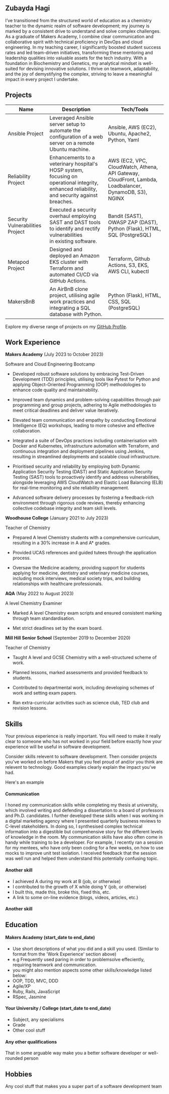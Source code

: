 ## Zubayda Hagi

I’ve transitioned from the structured world of education as a chemistry teacher to the dynamic realm of software development; my journey is marked by a consistent drive to understand and solve complex challenges. As a graduate of Makers Academy, I combine clear communication and collaborative spirit with technical proficiency in DevOps and cloud engineering. In my teaching career, I significantly boosted student success rates and led team-driven initiatives, transforming these mentoring and leadership qualities into valuable assets for the tech industry. With a foundation in Biochemistry and Genetics, my analytical mindset is well-suited for devising innovative solutions. I thrive on teamwork, adaptability, and the joy of demystifying the complex, striving to leave a meaningful impact in every project I undertake.

## Projects
 
| Name                    | Description                                                                                             | Tech/Tools                                      |
|-------------------------|---------------------------------------------------------------------------------------------------------|-------------------------------------------------|
| Ansible Project         | Leveraged Ansible server setup to automate the configuration of a web server on a remote Ubuntu machine. | Ansible, AWS (EC2), Ubuntu, Apache2, Python, Yaml|
| Reliability Project     | Enhancements to a veterinary hospital's HOSP system, focusing on operational integrity,<br>enhanced reliability, and security against breaches. | AWS (EC2, VPC, CloudWatch, Athena, API Gateway, CloudFront, Lambda, Loadbalancer, DynamoDB, S3), NGINX |
| Security Vulnerabilities Project | Executed a security overhaul employing SAST and DAST tools to identify and rectify vulnerabilities<br>in existing software. | Bandit (SAST), OWASP ZAP (DAST), Python (Flask), HTML, SQL (PostgreSQL) |
| Metapod Project         | Designed and deployed an Amazon EKS cluster with Terraform and automated CI/CD via GitHub Actions.       | Terraform, Github Actions, S3, EKS, AWS CLI, kubectl |
| MakersBnB               | An AirBnB clone project, utilising agile work practices and integrating a SQL database with Python.      | Python (Flask), HTML, CSS, SQL (PostgreSQL)     |


Explore my diverse range of projects on my [GitHub Profile](https://github.com/Zhagi).


## Work Experience


**Makers Academy** (July 2023 to October 2023)  

Software and Cloud Engineering Bootcamp

- Developed robust software solutions by embracing Test-Driven Development (TDD) principles, utilising tools like Pytest for Python and applying Object-Oriented Programming (OOP) methodologies to enhance code quality and maintainability.

- Improved team dynamics and problem-solving capabilities through pair programming and group projects, adhering to Agile methodologies to meet critical deadlines and deliver value iteratively.

- Elevated team communication and empathy by conducting Emotional Intelligence (EQ) workshops, leading to more cohesive and effective collaboration.

- Integrated a suite of DevOps practices including containerisation with Docker and Kubernetes, infrastructure automation with Terraform, and continuous integration and deployment pipelines using Jenkins, resulting in streamlined deployments and scalable cloud infrastructure.

- Prioritised security and reliability by employing both Dynamic Application Security Testing (DAST) and Static Application Security Testing (SAST) tools to proactively identify and address vulnerabilities, alongside leveraging AWS CloudWatch and Elastic Load Balancing (ELB) for real-time monitoring and site reliability management.

- Advanced software delivery processes by fostering a feedback-rich environment through rigorous code reviews, thereby enhancing collective codebase integrity and team skill levels.
  
  

**Woodhouse College** (January 2021 to July 2023)  

Teacher of Chemistry

- Prepared A level Chemistry students with a comprehensive curriculum, resulting in a 30% increase in A and A* grades.
  
- Provided UCAS references and guided tutees through the application process.
  
- Oversaw the Medicine academy, providing support for students applying for medicine, dentistry and veterinary medicine courses, including mock interviews, medical society trips, and building relationships with healthcare professionals.
  
  

**AQA** (May 2022 to August 2023)  

A level Chemistry Examiner

- Marked A level Chemistry exam scripts and ensured consistent marking through team standardisation.
  
- Met strict deadlines set by the exam board.
  
  

**Mill Hill Senior School** (September 2019 to December 2020)  

Teacher of Chemistry

- Taught A level and GCSE Chemistry with a well-structured scheme of work.
  
- Planned lessons, marked assessments and provided feedback to students.
  
- Contributed to departmental work, including developing schemes of work and setting exam papers.

- Ran extra-curricular activities such as science club, TED club and revision lessons.
  
  

## Skills

Your previous experience is really important. You will need to make it really clear to someone who has not worked in your field before exactly how your experience will be useful in software development.

Consider skills relevent to software development. Then consider projects you've worked on before Makers that you feel proud of and/or you think are relevent to technology. Good examples clearly explain the impact you've had. 


Here's an example

#### Communication
I honed my communication skills while completing my thesis at university, which involved writing and defending a dissertation to a board of professors and Ph.D. candidates. I further developed these skills when I was working in a digital marketing agency where I presented quarterly business reviews to C-level stakeholders. In doing so, I synthesised complex technical information into a digestible but comprehensive story for the different levels of knowledge in the room. My communication skills have also often come in handy while training to be a developer. For example, I recently ran a session for my mentees, who have only been coding for a few weeks, on how to use mocks to improve unit test isolation. I received feedback that the session was well run and helped them understand this potentially confusing topic.

#### Another skill

- I achieved A during my work at B (job, or otherwise)
- I contributed to the growth of X while doing Y (job, or otherwise)
- I built this, made this, broke this, fixed this, etc.
- A link to some on-line evidence (blogs, videos, articles, etc.)

#### Another skill


## Education

#### Makers Academy (start_date to end_date)
- Use short descriptions of what you did and a skill you used. (Similar to format from the 'Work Experience' section above)
- e.g Frequently used paring in order to problemsolve effeciently, requiring teamwork and communication.
- you might also mention aspects some other skills/knowledge listed below: 
- OOP, TDD, MVC, DDD
- Agile/XP
- Ruby, Rails, JavaScript
- RSpec, Jasmine

#### Your University / College (start_date to end_date)

- Subject, any specialisms
- Grade
- Other cool stuff

#### Any other qualifications

That in some arguable way make you a better software developer or well-rounded person

## Hobbies

Any cool stuff that makes you a super part of a software development team
